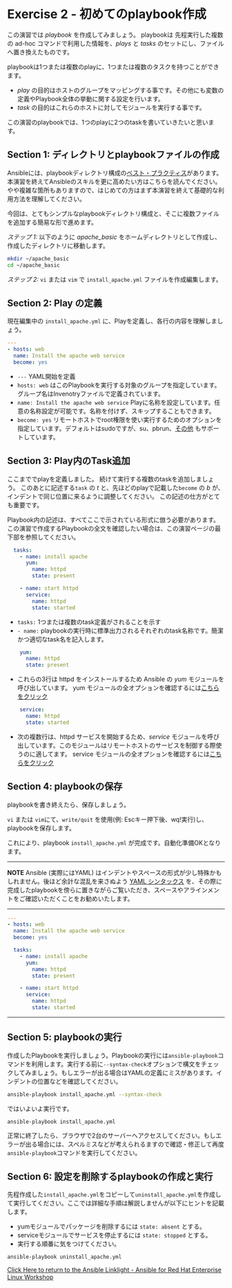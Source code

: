 # Exercise 2 - 初めてのplaybook作成


この演習では *playbook* を作成してみましょう。
playbookは 先程実行した複数の ad-hoc コマンドで利用した情報を、*plays* と *tasks* のセットにし、ファイルへ置き換えたものです。

playbookは1つまたは複数のplayに、1つまたは複数のタスクを持つことができます。

 - *play* の目的はホストのグループをマッピングする事です。その他にも変数の定義やPlaybook全体の挙動に関する設定を行います。
 - *task* の目的はこれらのホストに対してモジュールを実行する事です。

この演習のplaybookでは、1つのplayに2つのtaskを書いていきたいと思います。


## Section 1: ディレクトリとplaybookファイルの作成

Ansibleには、playbookディレクトリ構成の[ベスト・プラクティス](http://docs.ansible.com/ansible/playbooks_best_practices.html)があります。本演習を終えてAnsibleのスキルを更に高めたい方はこちらを読んでください。やや複雑な箇所もありますので、はじめての方はまず本演習を終えて基礎的な利用方法を理解してください。

今回は、とてもシンプルなplaybookディレクトリ構成と、そこに複数ファイルを追加する簡易な形で進めます。


*ステップ 1:* 以下のように *apache_basic* をホームディレクトリとして作成し、作成したディレクトリに移動します。

```bash
mkdir ~/apache_basic
cd ~/apache_basic
```

*ステップ 2:* `vi` または `vim` で `install_apache.yml` ファイルを作成編集します。


## Section 2: Play の定義

現在編集中の  `install_apache.yml` に、Playを定義し、各行の内容を理解しましょう。


```yml
---
- hosts: web
  name: Install the apache web service
  become: yes
```

- `---` YAML開始を定義
- `hosts: web` はこのPlaybookを実行する対象のグループを指定しています。グループ名はInvenotryファイルで定義されています。
- `name: Install the apache web service` Playに名称を設定しています。任意の名称設定が可能です。名称を付けず、スキップすることもできます。
- `become: yes` リモートホストでroot権限を使い実行するためのオプションを指定しています。デフォルトはsudoですが、su、pbrun、[その他](http://docs.ansible.com/ansible/become.html) もサポートしています。


## Section 3: Play内のTask追加

ここまででplayを定義しました。
続けて実行する複数のtaskを追加しましょう。
このあとに記述する`task` の *t* と、先ほどのplayで記載した`become` の *b* が、インデントで同じ位置に来るように調整してください。
この記述の仕方がとても重要です。

Playbook内の記述は、すべてここで示されている形式に倣う必要があります。
この演習で作成するPlaybookの全文を確認したい場合は、この演習ページの最下部を参照してください。


```yml
  tasks:
    - name: install apache
      yum:
        name: httpd
        state: present

    - name: start httpd
      service:
        name: httpd
        state: started
```

- `tasks:` 1つまたは複数のtask定義がされることを示す
- `- name:` playbookの実行時に標準出力されるそれぞれのtask名称です。簡潔かつ適切なtask名を記入します。


```yml
    yum:
      name: httpd
      state: present
```


- これらの3行は httpd をインストールするため Ansible の *yum* モジュールを呼び出しています。
yum モジュールの全オプションを確認するには[こちらをクリック](http://docs.ansible.com/ansible/yum_module.html)


```yml
    service:
      name: httpd
      state: started
```

- 次の複数行は、httpd サービスを開始するため、*service*  モジュールを呼び出しています。このモジュールはリモートホストのサービスを制御する際使うのに適してます。
service モジュールの全オプションを確認するには[こちらをクリック](http://docs.ansible.com/ansible/service_module.html)


## Section 4: playbookの保存

playbookを書き終えたら、保存しましょう。

`vi` または `vim`にて、`write/quit` を使用(例: Escキー押下後、wq!実行)し、playbookを保存します。

これにより、playbook `install_apache.yml` が完成です。自動化準備OKとなります。

---
**NOTE**
Ansible (実際にはYAML) はインデントやスペースの形式が少し特殊かもしれません。後ほど余計な混乱を来さぬよう [YAML シンタックス](http://docs.ansible.com/ansible/YAMLSyntax.html) を、その際に完成したplaybookを傍らに置きながらご覧いただき、スペースやアラインメントをご確認いただくことをお勧めいたします。


---

```yml
---
- hosts: web
  name: Install the apache web service
  become: yes

  tasks:
    - name: install apache
      yum:
        name: httpd
        state: present

    - name: start httpd
      service:
        name: httpd
        state: started
```
---


## Section 5: playbookの実行

作成したPlaybookを実行しましょう。Playbookの実行には`ansible-playbook`コマンドを利用します。実行する前に`--syntax-check`オプションで構文をチェックしてみましょう。もしエラーが出る場合はYAMLの定義にミスがあります。インデントの位置などを確認してください。

```bash
ansible-playbook install_apache.yml --syntax-check
```

ではいよいよ実行です。

```
ansible-playbook install_apache.yml
```

正常に終了したら、ブラウザで2台のサーバーへアクセスしてください。もしエラーが出る場合には、スペルミスなどが考えられるますので確認・修正して再度`ansible-playbook`コマンドを実行してください。


## Section 6: 設定を削除するplaybookの作成と実行

先程作成した`install_apache.yml`をコピーして`uninstall_apache.yml`を作成して実行してください。ここでは詳細な手順は解説しませんが以下にヒントを記載します。

- yumモジュールでパッケージを削除するには `state: absent` とする。
- serviceモジュールでサービスを停止するには `state: stopped` とする。
- 実行する順番に気をつけてください。

```
ansible-playbook uninstall_apache.yml
```

[Click Here to return to the Ansible Linklight - Ansible for Red Hat Enterprise Linux Workshop](../README.ja.md)
